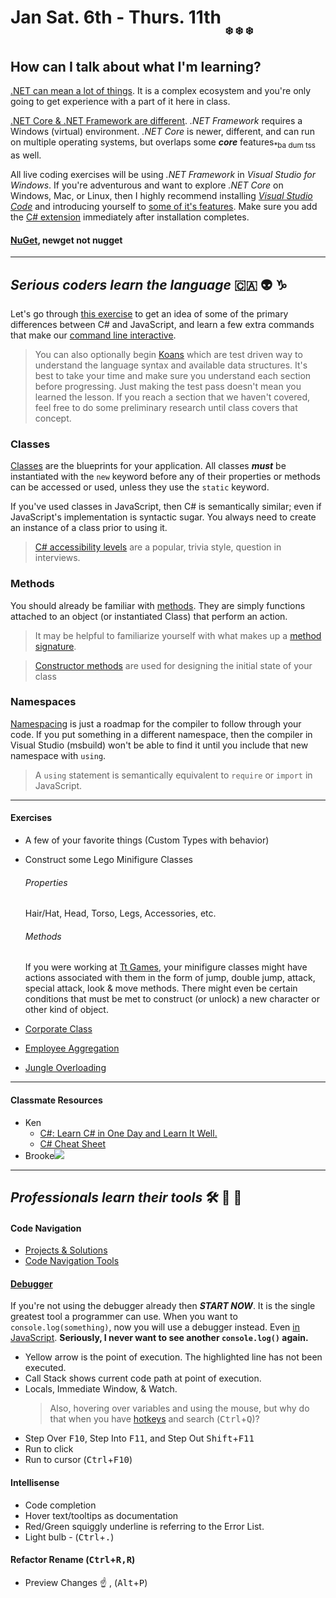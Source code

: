 # Jan Sat. 6th - Thurs. 11th <sub><sub><sub>:snowflake: :snowflake: :snowflake:

## How can I talk about what I'm learning?

[.NET can mean a lot of things](https://www.microsoft.com/net/learn/what-is-dotnet). It is a complex ecosystem and you're only going to get experience with a part of it here in class.

[.NET Core & .NET Framework are different](https://docs.microsoft.com/en-us/dotnet/standard/choosing-core-framework-server). _.NET Framework_ requires a Windows (virtual) environment. _.NET Core_ is newer, different, and can run on multiple operating systems, but overlaps some _**core**_ features<sub>*ba dum tss</sub> as well.

All live coding exercises will be using _.NET Framework_ in _Visual Studio for Windows_. If you're adventurous and want to explore _.NET Core_ on Windows, Mac, or Linux, then I highly recommend installing [_Visual Studio Code_](https://code.visualstudio.com/download) and introducing yourself to [some of it's features](https://github.com/nss-evening-cohort-06/bangazon-inc/blob/master/orientation/03_USING_VS_CODE.md). Make sure you add the [C# extension](https://code.visualstudio.com/Docs/languages/csharp) immediately after installation completes.

#### [NuGet](https://www.nuget.org/), newget not nugget

***

## _Serious coders learn the language_ :canada: :alien: :capricorn:

Let's go through [this exercise](https://github.com/nss-evening-cohort-06/bangazon-inc/blob/master/orientation/02_FIRST_EXECUTABLE.md) to get an idea of some of the primary differences between C# and JavaScript, and learn a few extra commands that make our [command line interactive](https://github.com/nss-evening-cohort-06/bangazon-inc/blob/master/orientation/13_CLI_IO.md).

> You can also optionally begin [Koans](https://github.com/NotMyself/DotNetCoreKoans) which are test driven way to understand the language syntax and available data structures. It's best to take your time and make sure you understand each section before progressing. Just making the test pass doesn't mean you learned the lesson. If you reach a section that we haven't covered, feel free to do some preliminary research until class covers that concept.

### Classes
[Classes](https://github.com/nss-evening-cohort-06/bangazon-inc/blob/master/orientation/03_CLASSES.md) are the blueprints for your application. All classes _**must**_ be instantiated with the `new` keyword before any of their properties or methods can be accessed or used, unless they use the `static` keyword.

If you've used classes in JavaScript, then C# is semantically similar; even if JavaScript's implementation is syntactic sugar. You always need to create an instance of a class prior to using it.

> [C# accessibility levels](https://docs.microsoft.com/en-us/dotnet/csharp/language-reference/keywords/accessibility-levels) are a popular, trivia style, question in interviews.

### Methods
You should already be familiar with [methods](https://github.com/nss-evening-cohort-06/bangazon-inc/blob/master/orientation/04_METHODS.md). They are simply functions attached to an object (or instantiated Class) that perform an action.

> It may be helpful to familiarize yourself with what makes up a [method signature](https://docs.microsoft.com/en-us/dotnet/csharp/programming-guide/classes-and-structs/methods).

> [Constructor methods](https://github.com/nss-evening-cohort-06/bangazon-inc/blob/master/concepts/csharp-language/constructor-methods.md) are used for designing the initial state of your class

### Namespaces
[Namespacing](https://github.com/nss-evening-cohort-06/bangazon-inc/blob/master/orientation/05_NAMESPACING.md) is just a roadmap for the compiler to follow through your code. If you put something in a different namespace, then the compiler in Visual Studio (msbuild) won't be able to find it until you include that new namespace with `using`.
> A `using` statement is semantically equivalent to `require` or `import` in JavaScript.

***

#### Exercises

- A few of your favorite things (Custom Types with behavior)

- Construct some Lego Minifigure Classes
	###### Properties

	Hair/Hat, Head, Torso, Legs, Accessories, etc.

	###### Methods

	If you were working at [Tt Games](http://www.ttgames.com/), your minifigure classes might have actions associated with them in the form of jump, double jump, attack, special attack, look & move methods.
	There might even be certain conditions that must be met to construct (or unlock) a new character or other kind of object.

- [Corporate Class](https://github.com/nss-evening-cohort-06/bangazon-inc/blob/master/orientation/exercises/05_CLASSES.md)

- [Employee Aggregation](https://github.com/nss-evening-cohort-06/bangazon-inc/blob/formatting/orientation/exercises/bangazon/BANGAZON_05.md)

- [Jungle Overloading](https://github.com/nss-evening-cohort-06/bangazon-inc/blob/master/orientation/exercises/bangazon/BANGAZON_03.md)

***

#### Classmate Resources
- Ken
	- [C#: Learn C# in One Day and Learn It Well.](https://www.amazon.com/Beginners-Hands-Project-Coding-Project-ebook/dp/B016Z18MLG/ref=sr_1_fkmr0_1?ie=UTF8&qid=1515544935&sr=8-1-fkmr0&keywords=learn+C%23+in+one+day)
	- [C# Cheat Sheet](https://www.thecodingguys.net/resources/cs-cheat-sheet.pdf)
- Brooke![](http://www.tutorialsteacher.com/Content/images/csharp/csharp-class.png)

***

## _Professionals learn their tools_ :hammer_and_wrench: :crystal_ball: :speech_balloon:
#### Code Navigation
- [Projects & Solutions](https://docs.microsoft.com/en-us/visualstudio/ide/creating-solutions-and-projects)
- [Code Navigation Tools](https://docs.microsoft.com/en-us/visualstudio/ide/navigating-code)

#### [Debugger](https://docs.microsoft.com/en-us/visualstudio/debugger/debugger-feature-tour)
If you're not using the debugger already then **_START NOW_**. It is the single greatest tool a programmer can use. When you want to `console.log(something)`, now you will use a debugger instead. Even [in JavaScript](https://stackoverflow.com/a/66431). **Seriously, I never want to see another `console.log()` again.**
- Yellow arrow is the point of execution. The highlighted line has not been executed.
- Call Stack shows current code path at point of execution.
- Locals, Immediate Window, & Watch.
	> Also, hovering over variables and using the mouse, but why do that when you have [hotkeys](http://visualstudioshortcuts.com/2017/) and search (<kbd>Ctrl</kbd>+<kbd>Q</kbd>)?
- Step Over <kbd>F10</kbd>, Step Into <kbd>F11</kbd>, and Step Out <kbd>Shift</kbd>+<kbd>F11</kbd>
- Run to click
- Run to cursor (<kbd>Ctrl</kbd>+<kbd>F10</kbd>)

#### Intellisense
- Code completion
- Hover text/tooltips as documentation
- Red/Green squiggly underline is referring to the Error List.
- Light bulb - (<kbd>Ctrl</kbd>+<kbd>.</kbd>)

#### Refactor Rename (<kbd>Ctrl</kbd>+<kbd>R,R</kbd>)
- Preview Changes :point_up: , (<kbd>Alt</kbd>+<kbd>P</kbd>)
